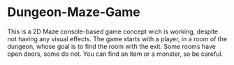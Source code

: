 # Dungeon-Maze-Game
This is a 2D Maze console-based game concept wich is working, despite not having any visual effects.
The game starts with a player, in a room of the dungeon, whose goal is to find the room with the exit.
Some rooms have open doors, some do not. You can find an item or a monster, so be careful.
